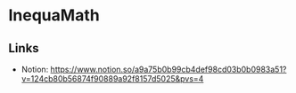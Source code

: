 # InequaMath

## Links  
- Notion: https://www.notion.so/a9a75b0b99cb4def98cd03b0b0983a51?v=124cb80b56874f90889a92f8157d5025&pvs=4
